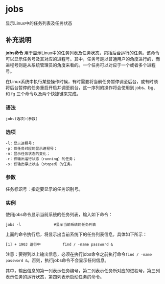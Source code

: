 jobs
===

显示Linux中的任务列表及任务状态

## 补充说明

**jobs命令** 用于显示Linux中的任务列表及任务状态，包括后台运行的任务。该命令可以显示任务号及其对应的进程号。其中，任务号是以普通用户的角度进行的，而进程号则是从系统管理员的角度来看的。一个任务可以对应于一个或者多个进程号。

在Linux系统中执行某些操作时候，有时需要将当前任务暂停调至后台，或有时须将后台暂停的任务重启开启并调至前台，这一序列的操作将会使用到 jobs、bg、和 fg 三个命令以及两个快捷键来完成。

### 语法  

```
jobs(选项)(参数)
```

### 选项  

```
-l：显示进程号；
-p：仅任务对应的显示进程号；
-n：显示任务状态的变化；
-r：仅输出运行状态（running）的任务；
-s：仅输出停止状态（stoped）的任务。
```

### 参数  

任务标识号：指定要显示的任务识别号。

### 实例  

使用jobs命令显示当前系统的任务列表，输入如下命令：

```
jobs -l               #显示当前系统的任务列表
```

上面的命令执行后，将显示出当前系统下的任务列表信息，具体如下所示：

```
[1] + 1903 运行中          find / -name password &
```

注意：要得到以上输出信息，必须在执行jobs命令之前执行命令`find / -name password &`。否则，执行jobs命令不会显示任何信息。

其中，输出信息的第一列表示任务编号，第二列表示任务所对应的进程号，第三列表示任务的运行状态，第四列表示启动任务的命令。


<!-- Linux命令行搜索引擎：https://jaywcjlove.github.io/linux-command/ -->